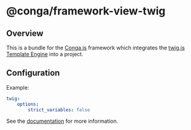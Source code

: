@conga/framework-view-twig
==========================

Overview
--------

This is a bundle for the [Conga.js](https://github.com/congajs/conga) framework which 
integrates the [twig.js Template Engine](https://github.com/twigjs/twig.js) into a project.

Configuration
-------------

Example:

```yaml
twig:
    options:
        strict_variables: false
```

See the [documentation](./docs) for more information.